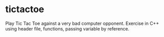 # tictactoe
Play Tic Tac Toe against a very bad computer opponent.
Exercise in C++ using header file, functions, passing variable by reference.
